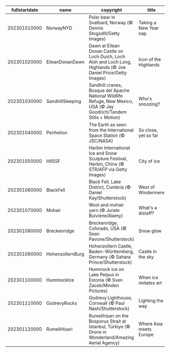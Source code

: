 |fullstartdate|name|copyright|title|image|
|--|--|--|--|--|
202301010000|NorwayNYD|Polar bear in Svalbard, Norway (© Dennis Stogsdill/Getty Images)|Taking a New Year nap|![](/en-GB/2023/01/202301010000NorwayNYD.jpg)|
202301020000|EileanDonanDawn|Dawn at Eilean Donan Castle on Loch Duich, Loch Alsh and Loch Long, Highlands (© Joe Daniel Price/Getty Images)|Icon of the Highlands|![](/en-GB/2023/01/202301020000EileanDonanDawn.jpg)|
202301030000|SandhillSleeping|Sandhill cranes, Bosque del Apache National Wildlife Refuge, New Mexico, USA (© Jay Goodrich/Tandem Stills + Motion)|Who's snoozing?|![](/en-GB/2023/01/202301030000SandhillSleeping.jpg)|
202301040000|Perihelion|The Earth as seen from the International Space Station (© JSC/NASA)|So close, yet so far|![](/en-GB/2023/01/202301040000Perihelion.jpg)|
202301050000|HIISSF|Harbin International Ice and Snow Sculpture Festival, Harbin, China (© STR/AFP via Getty Images)|City of ice|![](/en-GB/2023/01/202301050000HIISSF.jpg)|
202301060000|BlackFell|Black Fell, Lake District, Cumbria (© Daniel Kay/Shutterstock)|West of Windermere|![](/en-GB/2023/01/202301060000BlackFell.jpg)|
202301070000|Mohair|Wool and mohair yarn (© Jurate Buiviene/Alamy)|What's a distaff?|![](/en-GB/2023/01/202301070000Mohair.jpg)|
202301080000|Breckenridge|Breckenridge, Colorado, USA (© Sean Pavone/Shutterstock)|Snow glow|![](/en-GB/2023/01/202301080000Breckenridge.jpg)|
202301090000|HohenzollernBurg|Hohenzollern Castle, Baden-Württemberg, Germany (© Sahara Prince/Shutterstock)|Castle in the sky|![](/en-GB/2023/01/202301090000HohenzollernBurg.jpg)|
202301100000|HummockIce|Hummock ice on Lake Peipus in Estonia (© Sven Zacek/Minden Pictures)|When ice imitates art|![](/en-GB/2023/01/202301100000HummockIce.jpg)|
202301110000|GodrevyRocks|Godrevy Lighthouse, Cornwall (© Paul Nash/Shutterstock)|Lighting the way|![](/en-GB/2023/01/202301110000GodrevyRocks.jpg)|
202301120000|RumeliHisari|Rumelihisarı on the Bosporus Strait at Istanbul, Türkiye (© Drone in Wonderland/Amazing Aerial Agency)|Where Asia meets Europe|![](/en-GB/2023/01/202301120000RumeliHisari.jpg)|
